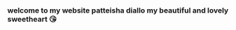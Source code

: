 ### welcome to my website patteisha diallo my beautiful and  lovely sweetheart 😘

<!--😘😘😘😘

**cissy903/cissy903** is a ✨ _special_ ✨ repository because its `README.md` (this file) appears on your GitHub profile.

Here are some ideas to get you started:

- 🔭 I’m currently working on ...becoming a sofware engineer and developer.
- 🌱 I’m currently learning ...how to code website and develop apps.
- 👯 I’m looking to collaborate on ...
- 🤔 I’m looking for help with ...
- 💬 Ask me about ...
- 📫 How to reach me: ...
- 😄 Pronouns: ...
- ⚡ Fun fact: ...
-->
